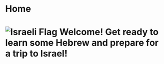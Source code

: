 
<h1>Home</h1>

<h1>
<img class="imgLeft" src="https://ak6.picdn.net/shutterstock/videos/2436776/thumb/1.jpg" alt="Israeli Flag" >
Welcome! Get ready to learn some Hebrew and prepare for a trip to Israel! 
</h1>
<div style="clear:both;"></div>

